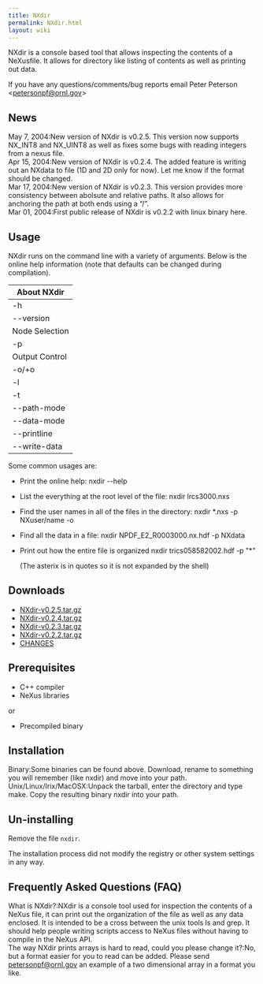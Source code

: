 ```yaml
---
title: NXdir
permalink: NXdir.html
layout: wiki
---
```


NXdir is a console based tool that allows inspecting the contents of a
NeXusfile. It allows for directory like listing of contents as well as
printing out data.

If you have any questions/comments/bug reports email Peter Peterson
&lt;petersonpf@ornl.gov&gt;

News
----

May 7, 2004:New version of NXdir is v0.2.5. This version now supports NX\_INT8 and NX\_UINT8 as well as fixes some bugs with reading integers from a nexus file.  
Apr 15, 2004:New version of NXdir is v0.2.4. The added feature is writing out an NXdata to file (1D and 2D only for now). Let me know if the format should be changed.  
Mar 17, 2004:New version of NXdir is v0.2.3. This version provides more consistency between abolsute and relative paths. It also allows for anchoring the path at both ends using a “/”.  
Mar 01, 2004:First public release of NXdir is v0.2.2 with linux binary here.  

Usage
-----

NXdir runs on the command line with a variety of arguments. Below is the
online help information (note that defaults can be changed during
compilation).

| About NXdir              |
|--------------------------|
| -h|--help                |
| --version                |
| Node Selection           |
| -p                       |
| Output Control           |
| -o/+o                    |
| -l|--max-array \[value\] |
| -t|--tree-mode <value>   |
| --path-mode <value>      |
| --data-mode <value>      |
| --printline <value>      |
| --write-data <filename>  |

Some common usages are:

-   Print the online help:
        nxdir --help

-   List the everything at the root level of the file:
        nxdir lrcs3000.nxs

-   Find the user names in all of the files in the directory:
        nxdir *.nxs -p NXuser/name -o

-   Find all the data in a file:
        nxdir NPDF_E2_R0003000.nx.hdf -p NXdata

-   Print out how the entire file is organized
        nxdir trics058582002.hdf -p "*"

    (The asterix is in quotes so it is not expanded by the shell)

Downloads
---------

-   [NXdir-v0.2.5.tar.gz](ftp://ftp.neutron.anl.gov/nexus/NXdir/NXdir-0.2.5.tar.gz)
-   [NXdir-v0.2.4.tar.gz](ftp://ftp.neutron.anl.gov/nexus/NXdir/NXdir-0.2.5.tar.gz)
-   [NXdir-v0.2.3.tar.gz](ftp://ftp.neutron.anl.gov/nexus/NXdir/NXdir-0.2.5.tar.gz)
-   [NXdir-v0.2.2.tar.gz](ftp://ftp.neutron.anl.gov/nexus/NXdir/NXdir-0.2.5.tar.gz)
-   [CHANGES](ftp://ftp.neutron.anl.gov/nexus/NXdir/CHANGES)

Prerequisites
-------------

-   C++ compiler
-   NeXus libraries

or

-   Precompiled binary

Installation
------------

Binary:Some binaries can be found above. Download, rename to something you will remember (like nxdir) and move into your path.  
Unix/Linux/Irix/MacOSX:Unpack the tarball, enter the directory and type make. Copy the resulting binary nxdir into your path.  

Un-installing
-------------

Remove the file `nxdir`.

The installation process did not modify the registry or other system
settings in any way.

Frequently Asked Questions (FAQ)
--------------------------------

What is NXdir?:NXdir is a console tool used for inspection the contents of a NeXus file, it can print out the organization of the file as well as any data enclosed. It is intended to be a cross between the unix tools ls and grep. It should help people writing scripts access to NeXus files without having to compile in the NeXus API.  
The way NXdir prints arrays is hard to read, could you please change it?:No, but a format easier for you to read can be added. Please send <petersonpf@ornl.gov> an example of a two dimensional array in a format you like.  
